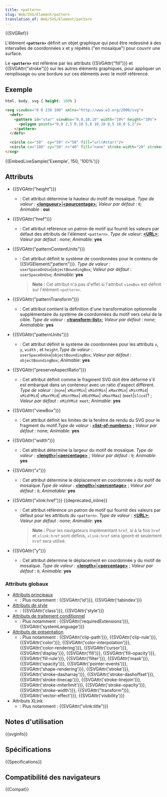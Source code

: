```yaml
---
title: <pattern>
slug: Web/SVG/Element/pattern
translation_of: Web/SVG/Element/pattern
---
```


{{SVGRef}}

L'élément **`<pattern>`** définit un objet graphique qui peut être redessiné à des intervalles de coordonnées x et y répétés ("en mosaïque") pour couvrir une surface.

Le **`<pattern>`** est référéne par les attributs {{SVGAttr("fill")}} et {{SVGAttr("stroke")}} sur les autres éléments graphiques, pour appliquer un remplissage ou une bordure sur ces éléments avec le motif référencé.

## Exemple

```css hidden
html, body, svg { height: 100% }
```

```html
<svg viewBox="0 0 230 100" xmlns="http://www.w3.org/2000/svg">
  <defs>
    <pattern id="star" viewBox="0,0,10,10" width="10%" height="10%">
      <polygon points="0,0 2,5 0,10 5,8 10,10 8,5 10,0 5,2"/>
    </pattern>
  </defs>

  <circle cx="50"  cy="50" r="50" fill="url(#star)"/>
  <circle cx="180" cy="50" r="40" fill="none" stroke-width="20" stroke="url(#star)"/>
</svg>
```

{{EmbedLiveSample('Exemple', 150, '100%')}}

## Attributs

- {{SVGAttr("height")}}
  - : Cet attribut détermine la hauteur du motif de mosaïque.
    _Type de valeur_ : [**\<longueur>**](/fr/docs/Web/SVG/Content_type#Length)|[**\<pourcentage>**](/fr/docs/Web/SVG/Content_type#Percentage); _Valeur par défaut_ : `0`; _Animable_ : **oui**
- {{SVGAttr("href")}}
  - : Cet attribut référence un patron de motif qui fournit les valeurs par défaut des attributs de l'élément `<pattern>`.
    _Type de valeur_: [**\<URL>**](/fr/docs/Web/SVG/Content_type#URL); _Valeur par défaut_ : _none_; _Animable_: **yes**
- {{SVGAttr("patternContentUnits")}}

  - : Cet attribut définit le système de coordonnées pour le contenu de {{SVGElement("pattern")}}. _Type de valeur_ : `userSpaceOnUse`|`objectBoundingBox`; _Valeur par défaut_ : `userSpaceOnUse`; _Animable_: **yes**

    > **Note :** Cet attribut n'a pas d'effet si l'attribut `viewBox` est définit sur l'élément `<pattern>`.

- {{SVGAttr("patternTransform")}}
  - : Cet attribut contient la définition d'une transformation optionnelle supplémentaire du système de coordonnées du motif vers celui de la cible. _Type de valeur_ : **[\<transform-list>](/fr/docs/Web/SVG/Content_type#Transform-list)**; _Valeur par défaut_ : _none_; _Animatable_: **yes**
- {{SVGAttr("patternUnits")}}
  - : Cet attribut définit le système de coordonnées pour les attributs `x`, `y`, `width` , et `height`._Type de valeur_ : `userSpaceOnUse`|`objectBoundingBox`; _Valeur par défaut_ : `objectBoundingBox`; _Animable_: **yes**
- {{SVGAttr("preserveAspectRatio")}}
  - : Cet attribut définit comme le fragment SVG doit être déformé s'il est embarqué dans un conteneur avec un ratio d'aspect différent.
    _Type de valeur_ : (`none`| `xMinYMin`| `xMidYMin`| `xMaxYMin`| `xMinYMid`| `xMidYMid`| `xMaxYMid`| `xMinYMax`| `xMidYMax`| `xMaxYMax`) (`meet`|`slice`)? ; _Valeur par défaut_ : `xMidYMid meet`; _Animable_: **yes**
- {{SVGAttr("viewBox")}}
  - : Cet attribut définit les limites de la fenêtre de rendu du SVG pour le fragment du motif._Type de valeur_ : **[\<list-of-numbers>](/fr/docs/Web/SVG/Content_type#List-of-Ts)** ; _Valeur par défaut_ : none; _Animable_: **yes**
- {{SVGAttr("width")}}
  - : Cet attribut détermine la largeur du motif de mosaïque.
    _Type de valeur_ : [**\<length>**](/fr/docs/Web/SVG/Content_type#Length)|[**\<percentage>**](/fr/docs/Web/SVG/Content_type#Percentage) ; _Valeur par défaut_ : `0`; _Animable_: **yes**
- {{SVGAttr("x")}}
  - : Cet attribut détermine le déplacement en coordonnée x du motif de mosaïque._Type de valeur_ : [**\<length>**](/fr/docs/Web/SVG/Content_type#Length)|[**\<percentage>**](/fr/docs/Web/SVG/Content_type#Percentage) ; _Valeur par défaut_ : `0`; _Animatable_: **yes**
- {{SVGAttr("xlink:href")}} {{deprecated_inline}}

  - : Cet attribut référence un patron de motif qui fournit des valeurs par défaut pour les attributs du `<pattern>`.
    _Type de valeur_ : [**\<URL>**](/fr/docs/Web/SVG/Content_type#URL); _Valeur par défaut_ : _none_; _Animable_: **yes**

    > **Note :** Pour les navigateurs implémentant `href`, si à la fois `href` et `xlink:href` sont définis, `xlink:href` sera ignoré et seulement `href` sera utilisé.

- {{SVGAttr("y")}}
  - : Cet attribut détermine le déplacement en coordonnée y du motif de mosaïque. _Type de valeur_ : [**\<length>**](/fr/docs/Web/SVG/Content_type#Length)|[**\<percentage>**](/fr/docs/Web/SVG/Content_type#Percentage) ; _Valeur par défaut_ : `0`; _Animable_: **yes**

### Attributs globaux

- [Attributs principaux](/fr/docs/Web/SVG/Attribute/Core)
  - : Plus notamment : {{SVGAttr('id')}}, {{SVGAttr('tabindex')}}
- [Attributs de style](/fr/docs/Web/SVG/Attribute/Styling)
  - : {{SVGAttr('class')}}, {{SVGAttr('style')}}
- [Attributs de traitement conditionnel](/fr/docs/Web/SVG/Attribute/Conditional_Processing)
  - : Plus notamment : {{SVGAttr('requiredExtensions')}}, {{SVGAttr('systemLanguage')}}
- [Attributs de présentation](/fr/docs/Web/SVG/Attribute/Presentation)
  - : Plus notamment : {{SVGAttr('clip-path')}}, {{SVGAttr('clip-rule')}}, {{SVGAttr('color')}}, {{SVGAttr('color-interpolation')}}, {{SVGAttr('color-rendering')}}, {{SVGAttr('cursor')}}, {{SVGAttr('display')}}, {{SVGAttr('fill')}}, {{SVGAttr('fill-opacity')}}, {{SVGAttr('fill-rule')}}, {{SVGAttr('filter')}}, {{SVGAttr('mask')}}, {{SVGAttr('opacity')}}, {{SVGAttr('pointer-events')}}, {{SVGAttr('shape-rendering')}}, {{SVGAttr('stroke')}}, {{SVGAttr('stroke-dasharray')}}, {{SVGAttr('stroke-dashoffset')}}, {{SVGAttr('stroke-linecap')}}, {{SVGAttr('stroke-linejoin')}}, {{SVGAttr('stroke-miterlimit')}}, {{SVGAttr('stroke-opacity')}}, {{SVGAttr('stroke-width')}}, {{SVGAttr("transform")}}, {{SVGAttr('vector-effect')}}, {{SVGAttr('visibility')}}
- Attributs XLink
  - : Plus notamment : {{SVGAttr("xlink:title")}}

## Notes d'utilisation

{{svginfo}}

## Spécifications

{{Specifications}}

## Compatibilité des navigateurs

{{Compat}}
